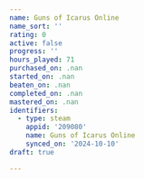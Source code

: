 ```yaml
---
name: Guns of Icarus Online
name_sort: ''
rating: 0
active: false
progress: ''
hours_played: 71
purchased_on: .nan
started_on: .nan
beaten_on: .nan
completed_on: .nan
mastered_on: .nan
identifiers:
  - type: steam
    appid: '209080'
    name: Guns of Icarus Online
    synced_on: '2024-10-10'
draft: true

---
```

